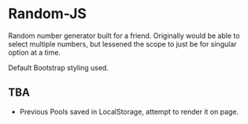 # Random-JS

Random number generator built for a friend. Originally would be able to select multiple numbers, but lessened the scope to just be for singular option at a time.

Default Bootstrap styling used.

## TBA
- Previous Pools saved in LocalStorage, attempt to render it on page.